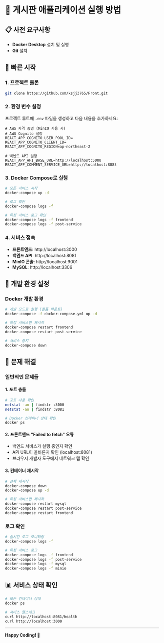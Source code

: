 # 🚀 게시판 애플리케이션 실행 방법

## 📋 사전 요구사항

- **Docker Desktop** 설치 및 실행
- **Git** 설치

## 🚀 빠른 시작

### 1. 프로젝트 클론

```bash
git clone https://github.com/ksjj3765/Front.git
```

### 2. 환경 변수 설정

프로젝트 루트에 `.env` 파일을 생성하고 다음 내용을 추가하세요:

```env
# AWS 자격 증명 (MinIO 사용 시)
# AWS Cognito 설정
REACT_APP_COGNITO_USER_POOL_ID=
REACT_APP_COGNITO_CLIENT_ID=
REACT_APP_COGNITO_REGION=ap-northeast-2

# 백엔드 API 설정
REACT_APP_API_BASE_URL=http://localhost:5000
REACT_APP_COMMENT_SERVICE_URL=http://localhost:8083
```

### 3. Docker Compose로 실행

```bash
# 모든 서비스 시작
docker-compose up -d

# 로그 확인
docker-compose logs -f

# 특정 서비스 로그 확인
docker-compose logs -f frontend
docker-compose logs -f post-service
```

### 4. 서비스 접속

- **프론트엔드**: http://localhost:3000
- **백엔드 API**: http://localhost:8081
- **MinIO 콘솔**: http://localhost:9001
- **MySQL**: http://localhost:3306

## 🔧 개발 환경 설정

### Docker 개발 환경

```bash
# 개발 모드로 실행 (볼륨 마운트)
docker-compose -f docker-compose.yml up -d

# 특정 서비스만 재시작
docker-compose restart frontend
docker-compose restart post-service

# 서비스 중지
docker-compose down
```

## 🐛 문제 해결

### 일반적인 문제들

#### 1. 포트 충돌
```bash
# 포트 사용 확인
netstat -an | findstr :3000
netstat -an | findstr :8081

# Docker 컨테이너 상태 확인
docker ps
```

#### 2. 프론트엔드 "Failed to fetch" 오류
- 백엔드 서비스가 실행 중인지 확인
- API URL이 올바른지 확인 (localhost:8081)
- 브라우저 개발자 도구에서 네트워크 탭 확인

#### 3. 컨테이너 재시작
```bash
# 전체 재시작
docker-compose down
docker-compose up -d

# 특정 서비스만 재시작
docker-compose restart mysql
docker-compose restart post-service
docker-compose restart frontend
```

### 로그 확인
```bash
# 실시간 로그 모니터링
docker-compose logs -f

# 특정 서비스 로그
docker-compose logs -f frontend
docker-compose logs -f post-service
docker-compose logs -f mysql
docker-compose logs -f minio
```

## 📊 서비스 상태 확인

```bash
# 모든 컨테이너 상태
docker ps

# 서비스 헬스체크
curl http://localhost:8081/health
curl http://localhost:3000
```

---

**Happy Coding! 🎉**
